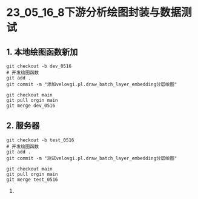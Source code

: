 # 23_05_16_8下游分析绘图封装与数据测试

## 1. 本地绘图函数新加

```
git checkout -b dev_0516
# 开发绘图函数
git add .
git commit -m "添加velovgi.pl.draw_batch_layer_embedding分层绘图"

git checkout main
git pull orgin main
git merge dev_0516
```



## 2. 服务器

```
git checkout -b test_0516
# 开发绘图函数
git add .
git commit -m "测试velovgi.pl.draw_batch_layer_embedding分层绘图"

git checkout main
git pull orgin main
git merge test_0516
```



1. 

